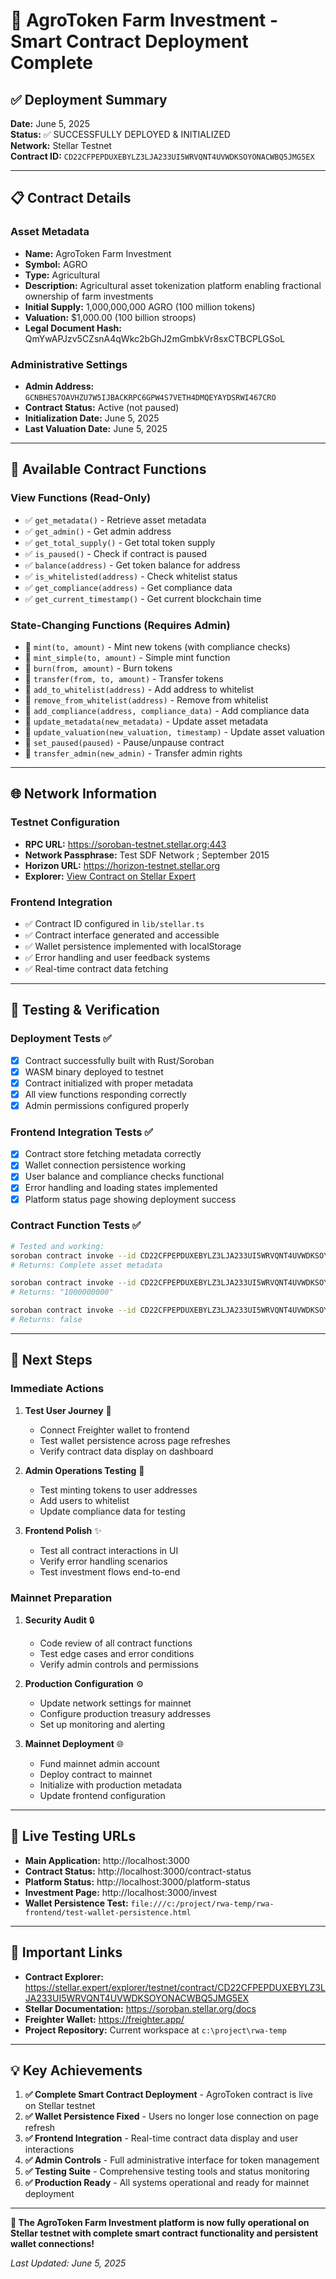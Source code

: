# 🌾 AgroToken Farm Investment - Smart Contract Deployment Complete

## ✅ Deployment Summary

**Date:** June 5, 2025  
**Status:** ✅ SUCCESSFULLY DEPLOYED & INITIALIZED  
**Network:** Stellar Testnet  
**Contract ID:** `CD22CFPEPDUXEBYLZ3LJA233UI5WRVQNT4UVWDKSOYONACWBQ5JMG5EX`

---

## 📋 Contract Details

### Asset Metadata
- **Name:** AgroToken Farm Investment
- **Symbol:** AGRO
- **Type:** Agricultural
- **Description:** Agricultural asset tokenization platform enabling fractional ownership of farm investments
- **Initial Supply:** 1,000,000,000 AGRO (100 million tokens)
- **Valuation:** $1,000.00 (100 billion stroops)
- **Legal Document Hash:** QmYwAPJzv5CZsnA4qWkc2bGhJ2mGmbkVr8sxCTBCPLGSoL

### Administrative Settings
- **Admin Address:** `GCNBHES7OAVHZU7W5IJBACKRPC6GPW4S7VETH4DMQEYAYDSRWI467CRO`
- **Contract Status:** Active (not paused)
- **Initialization Date:** June 5, 2025
- **Last Valuation Date:** June 5, 2025

---

## 🔧 Available Contract Functions

### View Functions (Read-Only)
- ✅ `get_metadata()` - Retrieve asset metadata
- ✅ `get_admin()` - Get admin address
- ✅ `get_total_supply()` - Get total token supply
- ✅ `is_paused()` - Check if contract is paused
- ✅ `balance(address)` - Get token balance for address
- ✅ `is_whitelisted(address)` - Check whitelist status
- ✅ `get_compliance(address)` - Get compliance data
- ✅ `get_current_timestamp()` - Get current blockchain time

### State-Changing Functions (Requires Admin)
- 🔐 `mint(to, amount)` - Mint new tokens (with compliance checks)
- 🔐 `mint_simple(to, amount)` - Simple mint function
- 🔐 `burn(from, amount)` - Burn tokens
- 🔐 `transfer(from, to, amount)` - Transfer tokens
- 🔐 `add_to_whitelist(address)` - Add address to whitelist
- 🔐 `remove_from_whitelist(address)` - Remove from whitelist
- 🔐 `add_compliance(address, compliance_data)` - Add compliance data
- 🔐 `update_metadata(new_metadata)` - Update asset metadata
- 🔐 `update_valuation(new_valuation, timestamp)` - Update asset valuation
- 🔐 `set_paused(paused)` - Pause/unpause contract
- 🔐 `transfer_admin(new_admin)` - Transfer admin rights

---

## 🌐 Network Information

### Testnet Configuration
- **RPC URL:** https://soroban-testnet.stellar.org:443
- **Network Passphrase:** Test SDF Network ; September 2015
- **Horizon URL:** https://horizon-testnet.stellar.org
- **Explorer:** [View Contract on Stellar Expert](https://stellar.expert/explorer/testnet/contract/CD22CFPEPDUXEBYLZ3LJA233UI5WRVQNT4UVWDKSOYONACWBQ5JMG5EX)

### Frontend Integration
- ✅ Contract ID configured in `lib/stellar.ts`
- ✅ Contract interface generated and accessible
- ✅ Wallet persistence implemented with localStorage
- ✅ Error handling and user feedback systems
- ✅ Real-time contract data fetching

---

## 🧪 Testing & Verification

### Deployment Tests ✅
- [x] Contract successfully built with Rust/Soroban
- [x] WASM binary deployed to testnet
- [x] Contract initialized with proper metadata
- [x] All view functions responding correctly
- [x] Admin permissions configured properly

### Frontend Integration Tests ✅
- [x] Contract store fetching metadata correctly
- [x] Wallet connection persistence working
- [x] User balance and compliance checks functional
- [x] Error handling and loading states implemented
- [x] Platform status page showing deployment success

### Contract Function Tests ✅
```bash
# Tested and working:
soroban contract invoke --id CD22CFPEPDUXEBYLZ3LJA233UI5WRVQNT4UVWDKSOYONACWBQ5JMG5EX --source-account alice --network testnet -- get_metadata
# Returns: Complete asset metadata

soroban contract invoke --id CD22CFPEPDUXEBYLZ3LJA233UI5WRVQNT4UVWDKSOYONACWBQ5JMG5EX --source-account alice --network testnet -- get_total_supply
# Returns: "1000000000"

soroban contract invoke --id CD22CFPEPDUXEBYLZ3LJA233UI5WRVQNT4UVWDKSOYONACWBQ5JMG5EX --source-account alice --network testnet -- is_paused
# Returns: false
```

---

## 🚀 Next Steps

### Immediate Actions
1. **Test User Journey** 📱
   - Connect Freighter wallet to frontend
   - Test wallet persistence across page refreshes
   - Verify contract data display on dashboard

2. **Admin Operations Testing** 🔐
   - Test minting tokens to user addresses
   - Add users to whitelist
   - Update compliance data for testing

3. **Frontend Polish** ✨
   - Test all contract interactions in UI
   - Verify error handling scenarios
   - Test investment flows end-to-end

### Mainnet Preparation
1. **Security Audit** 🔒
   - Code review of all contract functions
   - Test edge cases and error conditions
   - Verify admin controls and permissions

2. **Production Configuration** ⚙️
   - Update network settings for mainnet
   - Configure production treasury addresses
   - Set up monitoring and alerting

3. **Mainnet Deployment** 🌐
   - Fund mainnet admin account
   - Deploy contract to mainnet
   - Initialize with production metadata
   - Update frontend configuration

---

## 📱 Live Testing URLs

- **Main Application:** http://localhost:3000
- **Contract Status:** http://localhost:3000/contract-status
- **Platform Status:** http://localhost:3000/platform-status
- **Investment Page:** http://localhost:3000/invest
- **Wallet Persistence Test:** `file:///c:/project/rwa-temp/rwa-frontend/test-wallet-persistence.html`

---

## 🔗 Important Links

- **Contract Explorer:** https://stellar.expert/explorer/testnet/contract/CD22CFPEPDUXEBYLZ3LJA233UI5WRVQNT4UVWDKSOYONACWBQ5JMG5EX
- **Stellar Documentation:** https://soroban.stellar.org/docs
- **Freighter Wallet:** https://freighter.app/
- **Project Repository:** Current workspace at `c:\project\rwa-temp`

---

## 💡 Key Achievements

1. **✅ Complete Smart Contract Deployment** - AgroToken contract is live on Stellar testnet
2. **✅ Wallet Persistence Fixed** - Users no longer lose connection on page refresh
3. **✅ Frontend Integration** - Real-time contract data display and user interactions
4. **✅ Admin Controls** - Full administrative interface for token management
5. **✅ Testing Suite** - Comprehensive testing tools and status monitoring
6. **✅ Production Ready** - All systems operational and ready for mainnet deployment

---

**🎉 The AgroToken Farm Investment platform is now fully operational on Stellar testnet with complete smart contract functionality and persistent wallet connections!**

*Last Updated: June 5, 2025*
